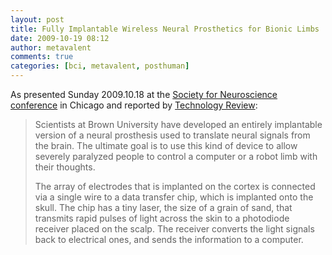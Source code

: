 ```yaml
---
layout: post
title: Fully Implantable Wireless Neural Prosthetics for Bionic Limbs
date: 2009-10-19 08:12
author: metavalent
comments: true
categories: [bci, metavalent, posthuman]
---
```

As presented Sunday 2009.10.18 at the <a href="https://www.sfn.org/am2009/index.aspx?pagename=blogging_tweeting">Society for Neuroscience conference</a> in Chicago and reported by <a href="https://www.technologyreview.com/blog/editors/24263/">Technology Review</a>:<blockquote>Scientists at Brown University have developed an entirely implantable version of a neural prosthesis used to translate neural signals from the brain. The ultimate goal is to use this kind of device to allow severely paralyzed people to control a computer or a robot limb with their thoughts.

The array of electrodes that is implanted on the cortex is connected via a single wire to a data transfer chip, which is implanted onto the skull. The chip has a tiny laser, the size of a grain of sand, that transmits rapid pulses of light across the skin to a photodiode receiver placed on the scalp. The receiver converts the light signals back to electrical ones, and sends the information to a computer.</blockquote>


